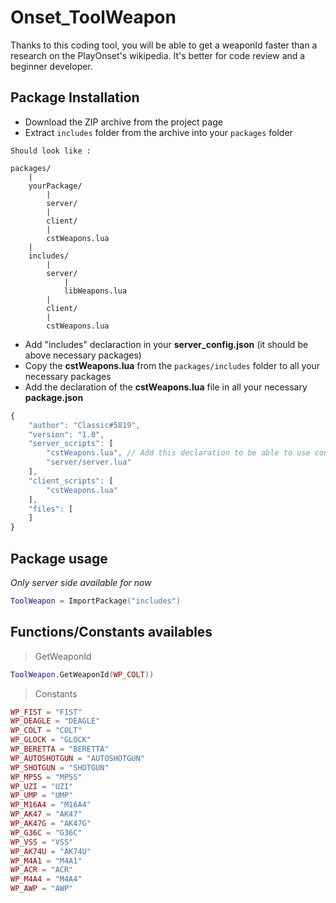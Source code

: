 # Onset_ToolWeapon
Thanks to this coding tool, you will be able to get a weaponId faster than a research on the PlayOnset's wikipedia. It's better for code review and a beginner developer.
## Package Installation
* Download the ZIP archive from the project page
* Extract `includes` folder from the archive into your `packages` folder
```
Should look like :

packages/
    |
    yourPackage/
        |
        server/
        |
        client/
        |
        cstWeapons.lua
    |
    includes/
        |
        server/
            |
            libWeapons.lua
        |
        client/
        |
        cstWeapons.lua
```
* Add "includes" declaraction in your **server_config.json** (it should be above necessary packages)
* Copy the **cstWeapons.lua** from the `packages/includes` folder to all your necessary packages
* Add the declaration of the **cstWeapons.lua** file in all your necessary **package.json**
```js
{
	"author": "Classic#5819",
	"version": "1.0",
	"server_scripts": [
		"cstWeapons.lua", // Add this declaration to be able to use constants from it
		"server/server.lua"
	],
	"client_scripts": [
		"cstWeapons.lua"
	],
	"files": [
	]
}
```
## Package usage
_Only server side available for now_
```lua
ToolWeapon = ImportPackage("includes")
```
## Functions/Constants availables
> GetWeaponId

```lua
ToolWeapon.GetWeaponId(WP_COLT))
```
> Constants
```lua
WP_FIST = "FIST"
WP_DEAGLE = "DEAGLE"
WP_COLT = "COLT"
WP_GLOCK = "GLOCK"
WP_BERETTA = "BERETTA"
WP_AUTOSHOTGUN = "AUTOSHOTGUN"
WP_SHOTGUN = "SHOTGUN"
WP_MP5S = "MP5S"
WP_UZI = "UZI"
WP_UMP = "UMP"
WP_M16A4 = "M16A4"
WP_AK47 = "AK47"
WP_AK47G = "AK47G"
WP_G36C = "G36C"
WP_VSS = "VSS"
WP_AK74U = "AK74U"
WP_M4A1 = "M4A1"
WP_ACR = "ACR"
WP_M4A4 = "M4A4"
WP_AWP = "AWP"
```
